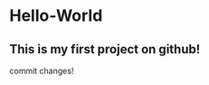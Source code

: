 # Hello-World
This is my first project on github!
---------------------------------------
commit changes!

